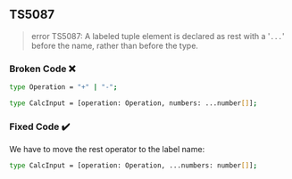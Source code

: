 ## TS5087

> error TS5087: A labeled tuple element is declared as rest with a '`...`' before the name, rather than before the type.

### Broken Code ❌

```bash
type Operation = "+" | "-";

type CalcInput = [operation: Operation, numbers: ...number[]];
```

### Fixed Code ✔️

We have to move the rest operator to the label name:

```bash
type CalcInput = [operation: Operation, ...numbers: number[]];
```
